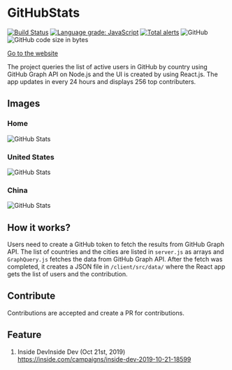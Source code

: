 # GitHubStats
[![Build Status](https://travis-ci.org/gayanvoice/GitHubStats.svg?branch=master)](https://travis-ci.org/gayanvoice/GitHubStats)
[![Language grade: JavaScript](https://img.shields.io/lgtm/grade/javascript/g/gayanvoice/GitHubStats.svg?logo=lgtm&logoWidth=18)](https://lgtm.com/projects/g/gayanvoice/GitHubStats/context:javascript)
[![Total alerts](https://img.shields.io/lgtm/alerts/g/gayanvoice/GitHubStats.svg?logo=lgtm&logoWidth=18)](https://lgtm.com/projects/g/gayanvoice/GitHubStats/alerts/)
![GitHub](https://img.shields.io/github/license/gayanvoice/GitHubStats)
![GitHub code size in bytes](https://img.shields.io/github/languages/code-size/gayanvoice/GitHubStats)

[Go to the website](http://104.198.135.184:3000/)

The project queries the list of active users in GitHub by country using GitHub Graph API on Node.js and the UI is created by using React.js. The app updates in every 24 hours and displays 256 top contributers.

## Images
### Home
![GitHub Stats](https://raw.githubusercontent.com/gayanvoice/GitHubStats/images/github-stats-1.PNG "GitHub Stats")
### United States
![GitHub Stats](https://raw.githubusercontent.com/gayanvoice/GitHubStats/images/github-stats-2.PNG "GitHub Stats")
### China
![GitHub Stats](https://raw.githubusercontent.com/gayanvoice/GitHubStats/images/github-stats-4.PNG "GitHub Stats")


## How it works?
Users need to create a GitHub token to fetch the results from GitHub Graph API. The list of countries and the cities are listed in `server.js` as arrays and `GraphQuery.js` fetches the data from GitHub Graph API. After the fetch was completed, it creates a JSON file in `/client/src/data/` where the React app gets the list of users and the contribution.

## Contribute
Contributions are accepted and create a PR for contributions.

## Feature
1. Inside DevInside Dev (Oct 21st, 2019) https://inside.com/campaigns/inside-dev-2019-10-21-18599
